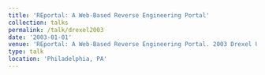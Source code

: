 ```yaml
---
title: 'REportal: A Web-Based Reverse Engineering Portal'
collection: talks
permalink: /talk/drexel2003
date: '2003-01-01'
venue: 'REportal: A Web-Based Reverse Engineering Portal. 2003 Drexel University Research Day'
type: talk
location: 'Philadelphia, PA'
---
```


